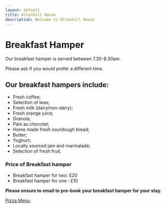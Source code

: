 ```yaml
---
layout: default
title: Altonhill House 
description: Welcome to Altonhill House
---
```



# Breakfast Hamper

Our breakfast hamper is served between 7.30-8.30am.

Please ask if you would prefer a different time.

## Our breakfast hampers include:

* Fresh coffee;
* Selection of teas;
* Fresh milk (dairy/non-dairy);
* Fresh orange juice;
* Granola;
* Pain au chocolat;
* Home made fresh sourdough bread;
* Butter;
* Yoghurt;
* Locally sourced jam and marmalade;
* Selection of fresh fruit.

### Price of Breakfast hamper

*   Breakfast hamper for two: £20
*   Breakfast hamper for one : £10


**Please ensure to email to pre-book your breakfast hamper for your stay.**

[Pizza Menu](./pizza.html).
